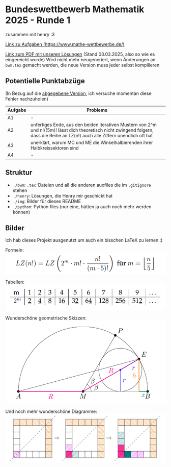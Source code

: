 # Bundeswettbewerb Mathematik 2025 - Runde 1

zusammen mit henry :3

[Link zu Aufgaben (https://www.mathe-wettbewerbe.de/)](https://www.mathe-wettbewerbe.de/fileadmin/Mathe-Wettbewerbe/Bundeswettbewerb_Mathematik/Dokumente/Aufgaben_und_Loesungen_BWM/2025/BWM_2025_Aufgabenblatt_SCREEN.pdf)

[Link zum PDF mit unseren Lösungen](final.pdf) (Stand 03.03.2025, also so wie es eingereicht wurde) Wird nicht mehr neugeneriert, wenn Änderungen an `bwm.tex` gemacht werden, die neue Version muss jeder selbst kompilieren

## Potentielle Punktabzüge

(In Bezug auf die [abgegebene Version](final.pdf), ich versuche momentan diese Fehler nachzuholen)

|Aufgabe|Probleme|
|-|-|
|A1|-|
|A2|unfertiges Ende, aus den beiden iterativen Mustern von 2^m und n!/(5m)! lässt dich theoretisch nicht zwingend folgern, dass die Reihe an LZ(n!) auch alle Ziffern unendlich oft hat|
|A3|unerklärt, warum MC und ME die Winkelhalbierenden ihrer Halbkreissektoren sind|
|A4|-|

## Struktur

- `./bwm`: `.tex`-Dateien und all die anderen auxfiles die im `.gitignore` stehen
- `./henry`: Lösungen, die Henry mir geschickt hat
- `./img`: Bilder für dieses README
- `./python`: Python files (nur eine, hätten ja auch noch mehr werden können)

## Bilder

Ich hab dieses Projekt ausgenutzt um auch ein bisschen LaTeX zu lernen :)

Formeln: <br>![alt text](img/formel.png)

Tabellen: <br>![alt text](img/tabelle.png)

Wunderschöne geometrische Skizzen: <br>![alt text](img/geo.png)

Und noch mehr wunderschöne Diagramme: <br>![alt text](img/spiel.png)
